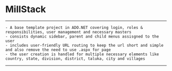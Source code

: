 ﻿
# MillStack

***
	- A base template project in ADO.NET covering login, roles & responsibilities, user management and necessary masters
	- consists dynamic sidebar, parent and child menus assisgned to the user
	- includes user-friendly URL routing to keep the url short and simple and also remove the need to use .aspx for page
	- the user creation is handled for multiple necessary elements like country, state, division, district, taluka, city and villages
*** 
